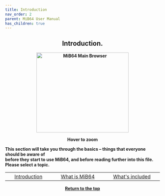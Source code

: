 ```yaml
---
title: Introduction
nav_order: 2
parent: MiB64 User Manual
has_children: true
---
```


<style>
.zoom-on-hover {
  display: inline-block;
  position: relative;
}
.zoom-on-hover img {
  display: block;
  cursor: zoom-in;
  transition: transform 0.3s ease;
  position: relative;
  z-index: 1;
  transform-origin: center center;
}
.zoom-on-hover:hover img {
  transform: scale(1.5);
  z-index: 999;
}
</style>

## <center>Introduction.</center>
<b>
<div style="text-align: center;">
<div class="zoom-on-hover">
  <img src="/manual/asset/images//main.png" alt="MiB64 Main Browser" width="300" height="260" />
</div>
<p><strong>Hover to zoom</strong></p>
</div>

<!-- ClauseEcho: Interactive Image -->

This section will take you through the basics – things that everyone should be aware of  
before they start to use MiB64, and before reading further into this file.  
Please select a topic.

<table align="center" style="table-layout: auto; border-collapse: collapse;">
  <tr>
    <td style="text-align: center; padding: 0.2em 0; white-space: nowrap; width: 1%;">
      <a href="introduction">Introduction</a>
    </td>
    <td style="text-align: center; padding: 0.2em 0; white-space: nowrap; width: 1%;">
      <a href="what-is-mib64">What is MiB64</a>
    </td>
    <td style="text-align: center; padding: 0.2em 0; white-space: nowrap; width: 1%;">
      <a href="whats-included">What's included</a>
    </td>
  </tr>
</table>


<p style="text-align:center"><a href="#">Return to the top</a></p>

<!-- ClauseEcho: Introduction Protocol Complete -->

